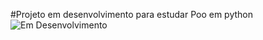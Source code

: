 #Projeto em desenvolvimento para estudar Poo em python
![Em Desenvolvimento](https://img.shields.io/badge/status-em%20desenvolvimento-yellow)
